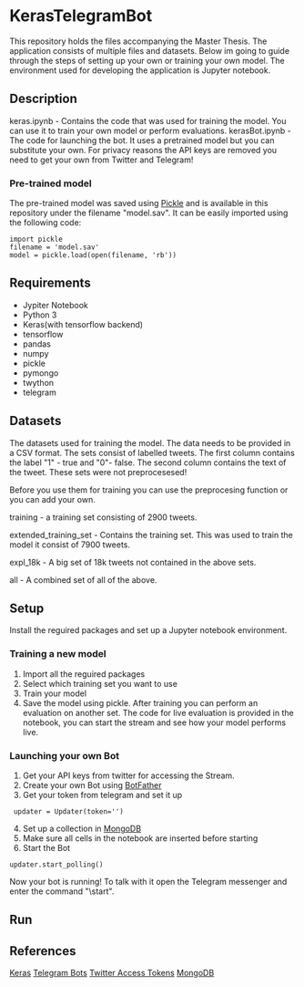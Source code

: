 # KerasTelegramBot
This repository holds the files accompanying the Master Thesis.
The application consists of multiple files and datasets.
Below im going to guide through the steps of setting up your own
or training your own model.
The environment used for developing the application is Jupyter notebook.
## Description
keras.ipynb - Contains the code that was used for training the model. You can use it to train your own model
or perform evaluations.
kerasBot.ipynb - The code for launching the bot. It uses a pretrained model but you can substitute your own. 
For privacy reasons the API keys are removed you need to get your own from Twitter and Telegram! 
### Pre-trained model
The pre-trained model was saved using [Pickle](https://machinelearningmastery.com/save-load-machine-learning-models-python-scikit-learn/) and is available in this repository under the filename "model.sav". It can be easily imported using the following code:
```
import pickle
filename = 'model.sav'
model = pickle.load(open(filename, 'rb'))
```
## Requirements
- Jypiter Notebook
- Python 3
- Keras(with tensorflow backend)
- tensorflow
- pandas
- numpy
- pickle
- pymongo
- twython
- telegram
## Datasets
The datasets used for training the model. The data needs to be provided in a CSV format.
The sets consist of labelled tweets. The first column contains the label "1" - true
and "0"- false. The second column contains the text of the tweet. These sets were 
not preprocesesed!

Before you use them for training you can use the preprocesing function or you can add your own.

training - a training set consisting of 2900 tweets.

extended_training_set - Contains the training set. This was used to train the model it consist of 7900 tweets.

expl_18k - A big set of 18k tweets not contained in the above sets.

all - A combined set of all of the above.
## Setup
Install the reguired packages and set up a Jupyter notebook environment.
### Training a new model
1. Import all the reguired packages
2. Select which training set you want to use
3. Train your model
4. Save the model using pickle.
After training you can perform an evaluation on another set.
The code for live evaluation is provided in the notebook, you
can start the stream and see how your model performs live.
### Launching your own Bot
1. Get your API keys from twitter for accessing the Stream.
2. Create your own Bot using [BotFather](https://core.telegram.org/bots#6-botfather)
3. Get your token from telegram and set it up
```
 updater = Updater(token='')
 ```
4. Set up a collection in [MongoDB](https://docs.mongodb.com/manual/reference/method/db.createCollection/)
5. Make sure all cells in the notebook are inserted before starting
6. Start the Bot
```
updater.start_polling()
```
Now your bot is running!
To talk with it open the Telegram messenger
and enter the command "\start".
## Run
## References
[Keras](https://keras.io/)
[Telegram Bots](https://core.telegram.org/bots)
[Twitter Access Tokens](https://developer.twitter.com/en/docs/basics/authentication/guides/access-tokens.html)
[MongoDB](https://www.mongodb.com/)
